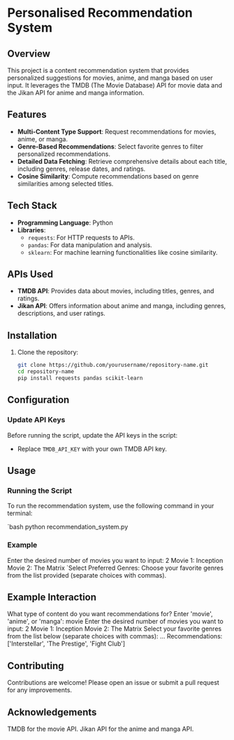 # Personalised Recommendation System

## Overview
This project is a content recommendation system that provides personalized suggestions for movies, anime, and manga based on user input. It leverages the TMDB (The Movie Database) API for movie data and the Jikan API for anime and manga information.

## Features
- **Multi-Content Type Support**: Request recommendations for movies, anime, or manga.
- **Genre-Based Recommendations**: Select favorite genres to filter personalized recommendations.
- **Detailed Data Fetching**: Retrieve comprehensive details about each title, including genres, release dates, and ratings.
- **Cosine Similarity**: Compute recommendations based on genre similarities among selected titles.

## Tech Stack
- **Programming Language**: Python
- **Libraries**:
  - `requests`: For HTTP requests to APIs.
  - `pandas`: For data manipulation and analysis.
  - `sklearn`: For machine learning functionalities like cosine similarity.

## APIs Used
- **TMDB API**: Provides data about movies, including titles, genres, and ratings.
- **Jikan API**: Offers information about anime and manga, including genres, descriptions, and user ratings.

## Installation
1. Clone the repository:
   ```bash
   git clone https://github.com/yourusername/repository-name.git
   cd repository-name
   pip install requests pandas scikit-learn
## Configuration

### Update API Keys
Before running the script, update the API keys in the script:
- Replace `TMDB_API_KEY` with your own TMDB API key.

## Usage

### Running the Script
To run the recommendation system, use the following command in your terminal:

`bash
python recommendation_system.py

### Example
Enter the desired number of movies you want to input: 2
Movie 1: Inception
Movie 2: The Matrix
`Select Preferred Genres: Choose your favorite genres from the list provided (separate choices with commas).
## Example Interaction 
What type of content do you want recommendations for?
Enter 'movie', 'anime', or 'manga': movie
Enter the desired number of movies you want to input: 2
Movie 1: Inception
Movie 2: The Matrix
Select your favorite genres from the list below (separate choices with commas): 
...
Recommendations: ['Interstellar', 'The Prestige', 'Fight Club']


## Contributing
Contributions are welcome! Please open an issue or submit a pull request for any improvements.

## Acknowledgements
TMDB for the movie API.
Jikan API for the anime and manga API.

